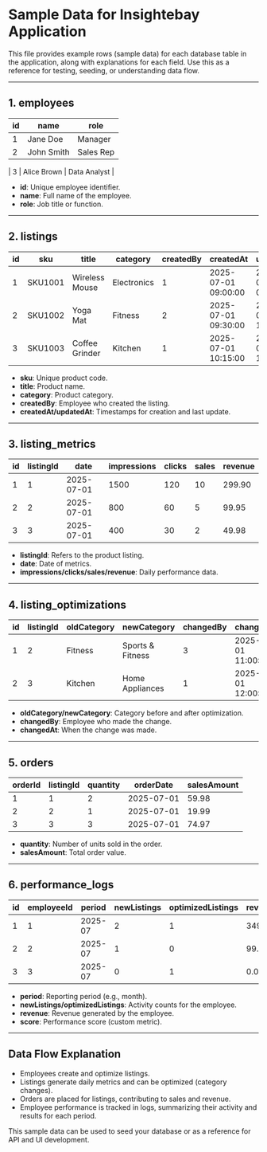 # Sample Data for Insightebay Application

This file provides example rows (sample data) for each database table in the application, along with explanations for each field. Use this as a reference for testing, seeding, or understanding data flow.

---  

## 1. employees
| id | name        | role         |
|----|-------------|--------------|
| 1  | Jane Doe    | Manager      |
| 2  | John Smith  | Sales Rep    |

| 3  | Alice Brown | Data Analyst |

- **id**: Unique employee identifier.
- **name**: Full name of the employee.
- **role**: Job title or function.

---

## 2. listings
| id | sku      | title           | category     | createdBy | createdAt           | updatedAt           |
|----|----------|-----------------|-------------|-----------|---------------------|---------------------|
| 1  | SKU1001  | Wireless Mouse  | Electronics | 1         | 2025-07-01 09:00:00 | 2025-07-01 09:00:00 |
| 2  | SKU1002  | Yoga Mat        | Fitness     | 2         | 2025-07-01 09:30:00 | 2025-07-01 10:00:00 |
| 3  | SKU1003  | Coffee Grinder  | Kitchen     | 1         | 2025-07-01 10:15:00 | 2025-07-01 10:15:00 |

- **sku**: Unique product code.
- **title**: Product name.
- **category**: Product category.
- **createdBy**: Employee who created the listing.
- **createdAt/updatedAt**: Timestamps for creation and last update.

---

## 3. listing_metrics
| id | listingId | date       | impressions | clicks | sales | revenue  |
|----|-----------|------------|-------------|--------|-------|----------|
| 1  | 1         | 2025-07-01 | 1500        | 120    | 10    | 299.90   |
| 2  | 2         | 2025-07-01 | 800         | 60     | 5     | 99.95    |
| 3  | 3         | 2025-07-01 | 400         | 30     | 2     | 49.98    |

- **listingId**: Refers to the product listing.
- **date**: Date of metrics.
- **impressions/clicks/sales/revenue**: Daily performance data.

---

## 4. listing_optimizations
| id | listingId | oldCategory | newCategory     | changedBy | changedAt           |
|----|-----------|-------------|-----------------|-----------|---------------------|
| 1  | 2         | Fitness     | Sports & Fitness| 3         | 2025-07-01 11:00:00 |
| 2  | 3         | Kitchen     | Home Appliances | 1         | 2025-07-01 12:00:00 |

- **oldCategory/newCategory**: Category before and after optimization.
- **changedBy**: Employee who made the change.
- **changedAt**: When the change was made.

---

## 5. orders
| orderId | listingId | quantity | orderDate   | salesAmount |
|---------|-----------|----------|-------------|-------------|
| 1       | 1         | 2        | 2025-07-01  | 59.98       |
| 2       | 2         | 1        | 2025-07-01  | 19.99       |
| 3       | 3         | 3        | 2025-07-01  | 74.97       |

- **quantity**: Number of units sold in the order.
- **salesAmount**: Total order value.

---

## 6. performance_logs
| id | employeeId | period   | newListings | optimizedListings | revenue  | score |
|----|------------|----------|-------------|-------------------|----------|-------|
| 1  | 1          | 2025-07  | 2           | 1                 | 349.88   | 90    |
| 2  | 2          | 2025-07  | 1           | 0                 | 99.95    | 75    |
| 3  | 3          | 2025-07  | 0           | 1                 | 0.00     | 60    |

- **period**: Reporting period (e.g., month).
- **newListings/optimizedListings**: Activity counts for the employee.
- **revenue**: Revenue generated by the employee.
- **score**: Performance score (custom metric).

---

## Data Flow Explanation
- Employees create and optimize listings.
- Listings generate daily metrics and can be optimized (category changes).
- Orders are placed for listings, contributing to sales and revenue.
- Employee performance is tracked in logs, summarizing their activity and results for each period.

This sample data can be used to seed your database or as a reference for API and UI development.
